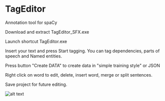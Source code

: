 # TagEditor
Annotation tool for spaCy

Download and extract TagEditor_SFX.exe 

Launch shortcut TagEditor.exe

Insert your text and press Start tagging. You can tag dependencies, parts of speech and Named entities.

Press button "Create DATA" to create data in "simple training style" or JSON

Right click on word to edit, delete, insert word, merge or split sentences.

Save project for future editing.

![alt text](https://raw.githubusercontent.com/GitDimma/Tag-Editor/master/dep.png)
